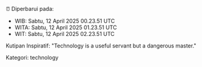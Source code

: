 ⏰ Diperbarui pada:
- WIB: Sabtu, 12 April 2025 00.23.51 UTC
- WITA: Sabtu, 12 April 2025 01.23.51 UTC
- WIT: Sabtu, 12 April 2025 02.23.51 UTC

Kutipan Inspiratif:
"Technology is a useful servant but a dangerous master."


Kategori: technology

